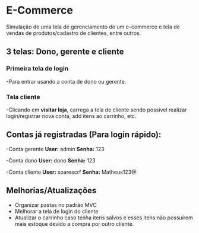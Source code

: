 # E-Commerce
 Simulação de uma tela de gerenciamento de um e-commerce e tela de vendas de produtos/cadastro de clientes, entre outros.
 
 ## 3 telas: Dono, gerente e cliente
 
 ### Primeira tela de login
 -Para entrar usando a conta de dono ou gerente.
 
 ### Tela cliente
 -Clicando em **visitar loja**, carrega a tela de cliente sendo possivel realizar login/registrar nova conta, add itens ao carrinho, etc. 
 
 ## Contas já registradas (Para login rápido):
 -Conta gerente **User:** admin **Senha:** 123
 
 -Conta dono **User:** dono **Senha:** 123
 
 -Conta cliente **User:** soarescrf **Senha:** Matheus123@
 

## Melhorias/Atualizações 
- Organizar pastas no padrão MVC
- Melhorar a tela de login do cliente
- Atualizar o carrinho caso tenha itens salvos e esses itens não possuírem mais estoque devido a compra por outro cliente.
